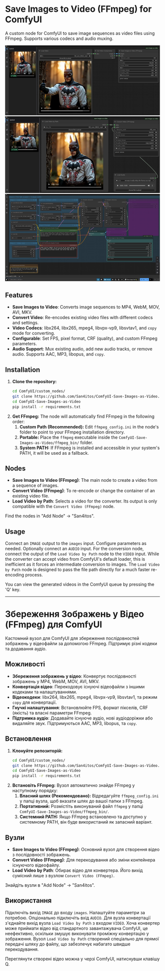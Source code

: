 # Save Images to Video (FFmpeg) for ComfyUI

A custom node for ComfyUI to save image sequences as video files using FFmpeg. Supports various codecs and audio muxing.

![Save Images to Video](./screenshots/save-images.png)
![Convert Video](./screenshots/convert.png)
![Workflow Example](./screenshots/workflow.png)

## Features

*   **Save Images to Video**: Converts image sequences to MP4, WebM, MOV, AVI, MKV.
*   **Convert Video**: Re-encodes existing video files with different codecs and settings.
*   **Video Codecs**: libx264, libx265, mpeg4, libvpx-vp9, libsvtav1, and `copy` mode for converting.
*   **Configurable**: Set FPS, pixel format, CRF (quality), and custom FFmpeg parameters.
*   **Audio Support**: Mux existing audio, add new audio tracks, or remove audio. Supports AAC, MP3, libopus, and `copy`.

## Installation

1.  **Clone the repository:**
    ```bash
    cd ComfyUI/custom_nodes/
    git clone https://github.com/San4itos/ComfyUI-Save-Images-as-Video.git 
    cd ComfyUI-Save-Images-as-Video
    pip install -r requirements.txt
    ```
2.  **Get FFmpeg:**
    The node will automatically find FFmpeg in the following order:
    1.  **Custom Path (Recommended):** Edit `ffmpeg_config.ini` in the node's folder to point to your FFmpeg installation directory.
    2.  **Portable:** Place the `ffmpeg` executable inside the `ComfyUI-Save-Images-as-Video/ffmpeg_bin/` folder.
    3.  **System PATH:** If FFmpeg is installed and accessible in your system's PATH, it will be used as a fallback.

## Nodes

*   **Save Images to Video (FFmpeg)**: The main node to create a video from a sequence of images.
*   **Convert Video (FFmpeg)**: To re-encode or change the container of an existing video file.
*   **Load Video by Path**: Selects a video for the converter. Its output is only compatible with the `Convert Video (FFmpeg)` node.

Find the nodes in "Add Node" -> "San4itos".

## Usage
Connect an `IMAGE` output to the `images` input. Configure parameters as needed. Optionally connect an `AUDIO` input. For the conversion node, connect the output of the `Load Video by Path` node to the `VIDEO` input. While the converter can accept video from ComfyUI's default loader, this is inefficient as it forces an intermediate conversion to images. The `Load Video by Path` node is designed to pass the file path directly for a much faster re-encoding process.

You can view the generated videos in the ComfyUI queue by pressing the 'Q' key.

---

# Збереження Зображень у Відео (FFmpeg) для ComfyUI

Кастомний вузол для ComfyUI для збереження послідовностей зображень у відеофайли за допомогою FFmpeg. Підтримує різні кодеки та додавання аудіо.

## Можливості

*   **Збереження зображень у відео**: Конвертує послідовності зображень у MP4, WebM, MOV, AVI, MKV.
*   **Конвертація відео**: Перекодовує існуючі відеофайли з іншими кодеками та налаштуваннями.
*   **Відеокодеки**: libx264, libx265, mpeg4, libvpx-vp9, libsvtav1, та режим `copy` для конвертації.
*   **Гнучкі налаштування**: Встановлюйте FPS, формат пікселів, CRF (якість) та власні параметри FFmpeg.
*   **Підтримка аудіо**: Додавайте існуюче аудіо, нові аудіодоріжки або видаляйте звук. Підтримуються AAC, MP3, libopus, та `copy`.

## Встановлення

1.  **Клонуйте репозиторій:**
    ```bash
    cd ComfyUI/custom_nodes/
    git clone https://github.com/San4itos/ComfyUI-Save-Images-as-Video.git 
    cd ComfyUI-Save-Images-as-Video
    pip install -r requirements.txt
    ```
2.  **Встановіть FFmpeg:**
    Вузол автоматично знайде FFmpeg у наступному порядку:
    1.  **Власний шлях (Рекомендовано):** Відредагуйте `ffmpeg_config.ini` у папці вузла, щоб вказати шлях до вашої папки з FFmpeg.
    2.  **Портативний:** Розмістіть виконуваний файл `ffmpeg` у папці `ComfyUI-Save-Images-as-Video/ffmpeg_bin/`.
    3.  **Системний PATH:** Якщо FFmpeg встановлено та доступно у системному PATH, він буде використаний як запасний варіант.

## Вузли

*   **Save Images to Video (FFmpeg)**: Основний вузол для створення відео з послідовності зображень.
*   **Convert Video (FFmpeg)**: Для перекодування або зміни контейнера існуючого відеофайлу.
*   **Load Video by Path**: Обирає відео для конвертера. Його вихід сумісний лише з вузлом `Convert Video (FFmpeg)`.

Знайдіть вузли в "Add Node" -> "San4itos".

## Використання
Підключіть вихід `IMAGE` до входу `images`. Налаштуйте параметри за потребою. Опціонально підключіть вхід `AUDIO`. Для вузла конвертації з'єднайте вихід вузла `Load Video by Path` з входом `VIDEO`. Хоча конвертер може приймати відео від стандартного завантажувача ComfyUI, це неефективно, оскільки змушує виконувати проміжну конвертацію у зображення. Вузол `Load Video by Path` створений спеціально для прямої передачі шляху до файлу, що забезпечує набагато швидше перекодування.

Переглянути створені відео можна у черзі ComfyUI, натиснувши клавішу Q.